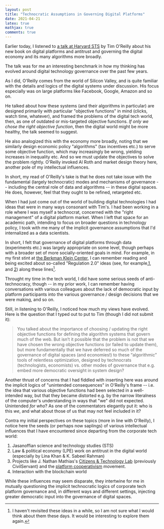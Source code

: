 ```yaml
---
layout: post 
title: "Technocratic Assumptions in Governing Digital Platforms" 
date: 2021-04-21
latex: true 
mathjax: true
comments: true
---
```


Earlier today, I listened to [a talk at Harvard STS](https://sts.hks.harvard.edu/events/lectures/tim-oreilly/) by Tim O'Reilly about his new book on digital platforms and antitrust and governing the digital economy and its many algorithms more broadly. 

The talk was for me an interesting benchmark in how my thinking has evolved around digital technology governance over the past few years. 

As I did, O'Reilly comes from the world of Silicon Valley, and is quite familiar with the details and logics of the digital systems under discussion. His focus especially was on large platforms like Facebook, Google, Amazon and so on. 

He talked about how these systems (and their algorithms in particular) are designed primarily with particular "objective functions" in mind (clicks, watch time, whatever), and framed the problems of the digital tech world, then, as one of outdated or mis-targeted objective functions. *If only we chose the right objective function*, then the digital world might be more healthy, the talk seemed to suggest. 

He also analogized this with the economy more broadly, noting that we similarly design economic policy "algorithms" (tax incentives etc.) to serve some objective function, which may increasingly be wrong, yielding increases in inequality etc. And so we must update the objectives to solve the problem rightly. O'Reilly invoked Al Roth and market design theory here, another pole of my intellectual influences. 

In short, my read of O'Reilly's take is that he does not take issue with the fundamental (largely technocratic) modes and mechanisms of governance -- including the central role of data and algorithms -- in these digital spaces. He does, however, feel that they ought to be refined, retargeted etc. 

When I had just come out of the world of building digital technologies I had ideas that were in many ways consonant with Tim's. I had been working in a role where I was myself a technocrat, concerned with the "right management" of a digital platform market. When I left that space for an academic path, intending to focus on broader questions in technology policy, I took with me many of the implicit governance assumptions that I'd internalized as a data scientists. 

In short, I felt that governance of digital platforms through data (experiments etc.) was largely appropriate on some level, though perhaps with a broader set of more socially-oriented goals in mind. For example, in my first stint at [the Berkman Klein Center](https://cyber.harvard.edu/), I can remember reading and being excited about so-called "Regulation 2.0" ideas (see, for example,[1](https://scholarship.law.vanderbilt.edu/jetlaw/vol19/iss1/4/), and [2](https://medium.com/@nickgrossman/regulation-the-internet-way-636461a9ff77)) along these lines[^1]. 

Throught my time in the tech world, I did have some serious seeds of anti-technocracy, though -- in my prior work, I can remember having conversations with various colleagues about the lack of democratic input by platform participants into the various governance / design decisions that we were making, and so on. 

Still, in listening to O'Reilly, I noticed how much my views have evolved. Here is the question that I typed out to put to Tim (though I did not submit it): 

> You talked about the importance of choosing / updating the right objective functions for defining the algorithm systems that govern much of the web. But isn’t it possible that the problem is not that we have chosen the wrong objective functions (or failed to update them), but more fundamentally that we have deferred so much of the governance of digital spaces (and economies!) to these “algorithmic” tools of relentless optimization, designed by technocrats (technologists, economists) vs. other modes of governance that e.g. embed more democratic oversight in system design? 

Another thrust of concerns that I had fiddled with inserting here was around the implicit logics of "unintended consequences" in O'Reilly's frame -- i.e. the idea that various objective functions had been selected in a well-intended way, but that they became distorted e.g. by the narrow literalness of the computer's understanding in ways that "we" did not expected. Unintended *for who*? As one of the commentators elegantly put it: who is this *we*, and what about those of us that may not feel included in it? 

Contra my initial perspectives on these topics (more in line with O'Reilly), I notice here the seeds (or perhaps now saplings) of various intellectual influences that I have encountered since departing from the corporate tech world: 

1. Jasanoffian science and technology studies (STS) 
2. Law & political economy (LPE) work on antitrust in the digital world (especially by Lina Khan & K. Sabeel Rahman)
3. Projects like J. Nathan Mathias's [Citizens & Technology Lab](https://citizensandtech.org/) (previously CivilServant) and the [platform cooperativism](https://platform.coop/) movement. 
4. Interaction with the blockchain world

While these influences may seem disparate, they intertwine for me in mutually questioning the implicit technocratic logics of corporate tech platform governance and, in different ways and different settings, injecting greater democratic input into the governance of digital spaces. 

[^1]: I haven't revisited these ideas in a while, so I am not sure what I would think about them these days. It would be interesting to explore them again. 